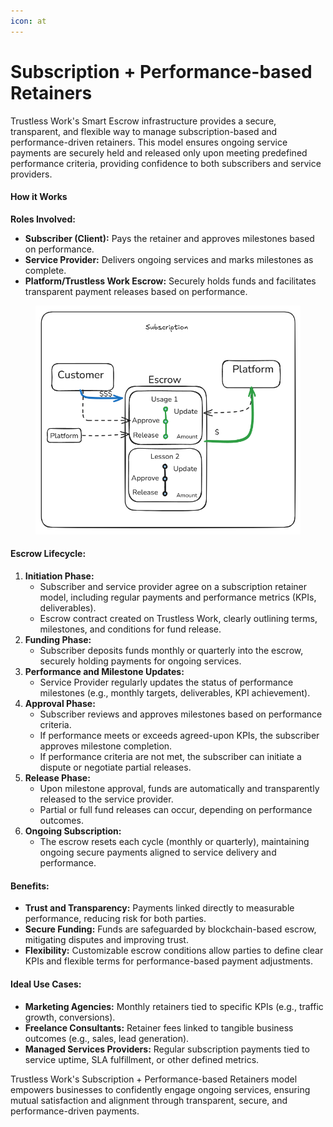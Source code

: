 ```yaml
---
icon: at
---
```


# Subscription + Performance-based Retainers

Trustless Work's Smart Escrow infrastructure provides a secure, transparent, and flexible way to manage subscription-based and performance-driven retainers. This model ensures ongoing service payments are securely held and released only upon meeting predefined performance criteria, providing confidence to both subscribers and service providers.

#### How it Works

**Roles Involved:**

* **Subscriber (Client):** Pays the retainer and approves milestones based on performance.
* **Service Provider:** Delivers ongoing services and marks milestones as complete.
* **Platform/Trustless Work Escrow:** Securely holds funds and facilitates transparent payment releases based on performance.

<figure><img src="../.gitbook/assets/image (2).png" alt=""><figcaption></figcaption></figure>

#### Escrow Lifecycle:

1. **Initiation Phase:**
   * Subscriber and service provider agree on a subscription retainer model, including regular payments and performance metrics (KPIs, deliverables).
   * Escrow contract created on Trustless Work, clearly outlining terms, milestones, and conditions for fund release.
2. **Funding Phase:**
   * Subscriber deposits funds monthly or quarterly into the escrow, securely holding payments for ongoing services.
3. **Performance and Milestone Updates:**
   * Service Provider regularly updates the status of performance milestones (e.g., monthly targets, deliverables, KPI achievement).
4. **Approval Phase:**
   * Subscriber reviews and approves milestones based on performance criteria.
   * If performance meets or exceeds agreed-upon KPIs, the subscriber approves milestone completion.
   * If performance criteria are not met, the subscriber can initiate a dispute or negotiate partial releases.
5. **Release Phase:**
   * Upon milestone approval, funds are automatically and transparently released to the service provider.
   * Partial or full fund releases can occur, depending on performance outcomes.
6. **Ongoing Subscription:**
   * The escrow resets each cycle (monthly or quarterly), maintaining ongoing secure payments aligned to service delivery and performance.

#### Benefits:

* **Trust and Transparency:** Payments linked directly to measurable performance, reducing risk for both parties.
* **Secure Funding:** Funds are safeguarded by blockchain-based escrow, mitigating disputes and improving trust.
* **Flexibility:** Customizable escrow conditions allow parties to define clear KPIs and flexible terms for performance-based payment adjustments.

#### Ideal Use Cases:

* **Marketing Agencies:** Monthly retainers tied to specific KPIs (e.g., traffic growth, conversions).
* **Freelance Consultants:** Retainer fees linked to tangible business outcomes (e.g., sales, lead generation).
* **Managed Services Providers:** Regular subscription payments tied to service uptime, SLA fulfillment, or other defined metrics.

Trustless Work's Subscription + Performance-based Retainers model empowers businesses to confidently engage ongoing services, ensuring mutual satisfaction and alignment through transparent, secure, and performance-driven payments.
